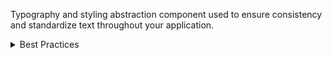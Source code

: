 Typography and styling abstraction component used to ensure consistency and standardize text throughout your application.

<details>
  <summary>
    Best Practices
  </summary>

### Do

- Use Text whenever you need to display stylized text
- Use Text to display read-only text
- Use the `as` prop to give the text a semantic meaning. By default, the Text component will result in a `span` element.
</details>
